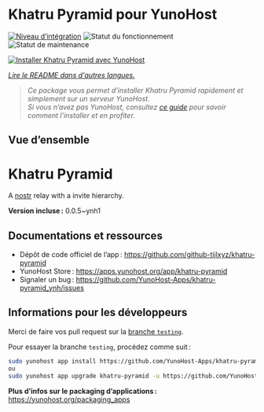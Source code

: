 <!--
Nota bene : ce README est automatiquement généré par <https://github.com/YunoHost/apps/tree/master/tools/readme_generator>
Il NE doit PAS être modifié à la main.
-->

# Khatru Pyramid pour YunoHost

[![Niveau d’intégration](https://dash.yunohost.org/integration/khatru-pyramid.svg)](https://dash.yunohost.org/appci/app/khatru-pyramid) ![Statut du fonctionnement](https://ci-apps.yunohost.org/ci/badges/khatru-pyramid.status.svg) ![Statut de maintenance](https://ci-apps.yunohost.org/ci/badges/khatru-pyramid.maintain.svg)

[![Installer Khatru Pyramid avec YunoHost](https://install-app.yunohost.org/install-with-yunohost.svg)](https://install-app.yunohost.org/?app=khatru-pyramid)

*[Lire le README dans d'autres langues.](./ALL_README.md)*

> *Ce package vous permet d’installer Khatru Pyramid rapidement et simplement sur un serveur YunoHost.*  
> *Si vous n’avez pas YunoHost, consultez [ce guide](https://yunohost.org/install) pour savoir comment l’installer et en profiter.*

## Vue d’ensemble

# Khatru Pyramid

A [nostr](https://github.com/nostr-protocol/nostr) relay with a invite hierarchy.



**Version incluse :** 0.0.5~ynh1
## Documentations et ressources

- Dépôt de code officiel de l’app : <https://github.com/github-tijlxyz/khatru-pyramid>
- YunoHost Store : <https://apps.yunohost.org/app/khatru-pyramid>
- Signaler un bug : <https://github.com/YunoHost-Apps/khatru-pyramid_ynh/issues>

## Informations pour les développeurs

Merci de faire vos pull request sur la [branche `testing`](https://github.com/YunoHost-Apps/khatru-pyramid_ynh/tree/testing).

Pour essayer la branche `testing`, procédez comme suit :

```bash
sudo yunohost app install https://github.com/YunoHost-Apps/khatru-pyramid_ynh/tree/testing --debug
ou
sudo yunohost app upgrade khatru-pyramid -u https://github.com/YunoHost-Apps/khatru-pyramid_ynh/tree/testing --debug
```

**Plus d’infos sur le packaging d’applications :** <https://yunohost.org/packaging_apps>
